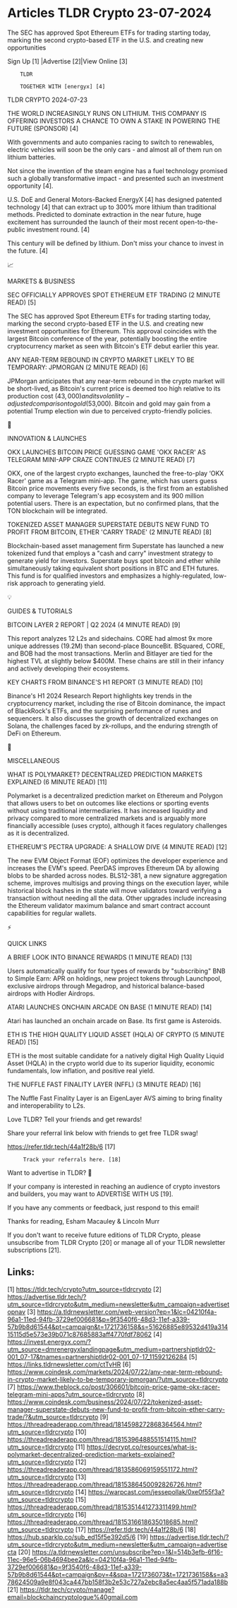 # Articles TLDR Crypto 23-07-2024

The SEC has approved Spot Ethereum ETFs for trading starting today,
marking the second crypto-based ETF in the U.S. and creating new
opportunities  

 Sign Up [1] |Advertise [2]|View Online [3] 

		TLDR 

		TOGETHER WITH [energyx] [4]

TLDR CRYPTO 2024-07-23

 THE WORLD INCREASINGLY RUNS ON LITHIUM. THIS COMPANY IS OFFERING
INVESTORS A CHANCE TO OWN A STAKE IN POWERING THE FUTURE (SPONSOR) [4]


 With governments and auto companies racing to switch to renewables,
electric vehicles will soon be the only cars - and almost all of them
run on lithium batteries.

Not since the invention of the steam engine has a fuel technology
promised such a globally transformative impact - and presented such an
investment opportunity [4].

U.S. DoE and General Motors-Backed EnergyX [4] has designed patented
technology [4] that can extract up to 300% more lithium than
traditional methods. Predicted to dominate extraction in the near
future, huge excitement has surrounded the launch of their most recent
open-to-the-public investment round. [4]

This century will be defined by lithium. Don't miss your chance to
invest in the future. [4]

📈 

MARKETS & BUSINESS

 SEC OFFICIALLY APPROVES SPOT ETHEREUM ETF TRADING (2 MINUTE READ) [5]


 The SEC has approved Spot Ethereum ETFs for trading starting today,
marking the second crypto-based ETF in the U.S. and creating new
investment opportunities for Ethereum. This approval coincides with
the largest Bitcoin conference of the year, potentially boosting the
entire cryptocurrency market as seen with Bitcoin's ETF debut earlier
this year. 

 ANY NEAR-TERM REBOUND IN CRYPTO MARKET LIKELY TO BE TEMPORARY:
JPMORGAN (2 MINUTE READ) [6] 

 JPMorgan anticipates that any near-term rebound in the crypto market
will be short-lived, as Bitcoin's current price is deemed too high
relative to its production cost ($43,000) and its volatility-adjusted
comparison to gold ($53,000). Bitcoin and gold may gain from a
potential Trump election win due to perceived crypto-friendly
policies. 

🚀 

INNOVATION & LAUNCHES

 OKX LAUNCHES BITCOIN PRICE GUESSING GAME 'OKX RACER' AS TELEGRAM
MINI-APP CRAZE CONTINUES (2 MINUTE READ) [7] 

 OKX, one of the largest crypto exchanges, launched the free-to-play
‘OKX Racer' game as a Telegram mini-app. The game, which has users
guess Bitcoin price movements every five seconds, is the first from an
established company to leverage Telegram's app ecosystem and its 900
million potential users. There is an expectation, but no confirmed
plans, that the TON blockchain will be integrated. 

 TOKENIZED ASSET MANAGER SUPERSTATE DEBUTS NEW FUND TO PROFIT FROM
BITCOIN, ETHER 'CARRY TRADE' (2 MINUTE READ) [8] 

 Blockchain-based asset management firm Superstate has launched a new
tokenized fund that employs a "cash and carry" investment strategy to
generate yield for investors. Superstate buys spot bitcoin and ether
while simultaneously taking equivalent short positions in BTC and ETH
futures. This fund is for qualified investors and emphasizes a
highly-regulated, low-risk approach to generating yield. 

💡 

GUIDES & TUTORIALS

 BITCOIN LAYER 2 REPORT | Q2 2024 (4 MINUTE READ) [9] 

 This report analyzes 12 L2s and sidechains. CORE had almost 9x more
unique addresses (19.2M) than second-place BounceBit. BSquared, CORE,
and BOB had the most transactions. Merlin and Bitlayer are tied for
the highest TVL at slightly below $400M. These chains are still in
their infancy and actively developing their ecosystems. 

 KEY CHARTS FROM BINANCE'S H1 REPORT (3 MINUTE READ) [10] 

 Binance's H1 2024 Research Report highlights key trends in the
cryptocurrency market, including the rise of Bitcoin dominance, the
impact of BlackRock's ETFs, and the surprising performance of runes
and sequencers. It also discusses the growth of decentralized
exchanges on Solana, the challenges faced by zk-rollups, and the
enduring strength of DeFi on Ethereum. 

🦄 

MISCELLANEOUS

 WHAT IS POLYMARKET? DECENTRALIZED PREDICTION MARKETS EXPLAINED (6
MINUTE READ) [11] 

 Polymarket is a decentralized prediction market on Ethereum and
Polygon that allows users to bet on outcomes like elections or
sporting events without using traditional intermediaries. It has
increased liquidity and privacy compared to more centralized markets
and is arguably more financially accessible (uses crypto), although it
faces regulatory challenges as it is decentralized. 

 ETHEREUM'S PECTRA UPGRADE: A SHALLOW DIVE (4 MINUTE READ) [12] 

 The new EVM Object Format (EOF) optimizes the developer experience
and increases the EVM's speed. PeerDAS improves Ethereum DA by
allowing blobs to be sharded across nodes. BLS12-381, a new signature
aggregation scheme, improves multisigs and proving things on the
execution layer, while historical block hashes in the state will move
validators toward verifying a transaction without needing all the
data. Other upgrades include increasing the Ethereum validator maximum
balance and smart contract account capabilities for regular wallets. 

⚡ 

QUICK LINKS

 A BRIEF LOOK INTO BINANCE REWARDS (1 MINUTE READ) [13] 

 Users automatically qualify for four types of rewards by
"subscribing" BNB to Simple Earn: APR on holdings, new project tokens
through Launchpool, exclusive airdrops through Megadrop, and
historical balance-based airdrops with Hodler Airdrops. 

 ATARI LAUNCHES ONCHAIN ARCADE ON BASE (1 MINUTE READ) [14] 

 Atari has launched an onchain arcade on Base. Its first game is
Asteroids. 

 ETH IS THE HIGH QUALITY LIQUID ASSET (HQLA) OF CRYPTO (5 MINUTE READ)
[15] 

 ETH is the most suitable candidate for a natively digital High
Quality Liquid Asset (HQLA) in the crypto world due to its superior
liquidity, economic fundamentals, low inflation, and positive real
yield. 

 THE NUFFLE FAST FINALITY LAYER (NFFL) (3 MINUTE READ) [16] 

 The Nuffle Fast Finality Layer is an EigenLayer AVS aiming to bring
finality and interoperability to L2s. 

Love TLDR? Tell your friends and get rewards!

 Share your referral link below with friends to get free TLDR swag! 

 https://refer.tldr.tech/44a1f28b/6 [17] 

		 Track your referrals here. [18] 

Want to advertise in TLDR? 📰

 If your company is interested in reaching an audience of crypto
investors and builders, you may want to ADVERTISE WITH US [19]. 

 If you have any comments or feedback, just respond to this email! 

Thanks for reading, 
Esham Macauley & Lincoln Murr 

If you don't want to receive future editions of TLDR Crypto, please
unsubscribe from TLDR Crypto [20] or manage all of your TLDR
newsletter subscriptions [21]. 

 

Links:
------
[1] https://tldr.tech/crypto?utm_source=tldrcrypto
[2] https://advertise.tldr.tech/?utm_source=tldrcrypto&utm_medium=newsletter&utm_campaign=advertisetopnav
[3] https://a.tldrnewsletter.com/web-version?ep=1&lc=04210f4a-96a1-11ed-94fb-3729ef006681&p=9f3540f6-48d3-11ef-a339-57b9b8d61544&pt=campaign&t=1721736158&s=51626885e89532d419a31415115d5e573e39b071c87685883aff4770fdf78062
[4] https://invest.energyx.com/?utm_source=dmrenergyxlandingpage&utm_medium=partnershiptldr02-001_07-17&tnames=partnershiptldr02-001_07-17_11592126284
[5] https://links.tldrnewsletter.com/ctTvHR
[6] https://www.coindesk.com/markets/2024/07/22/any-near-term-rebound-in-crypto-market-likely-to-be-temporary-jpmorgan/?utm_source=tldrcrypto
[7] https://www.theblock.co/post/306601/bitcoin-price-game-okx-racer-telegram-mini-apps?utm_source=tldrcrypto
[8] https://www.coindesk.com/business/2024/07/22/tokenized-asset-manager-superstate-debuts-new-fund-to-profit-from-bitcoin-ether-carry-trade/?&utm_source=tldrcrypto
[9] https://threadreaderapp.com/thread/1814598272868364564.html?utm_source=tldrcrypto
[10] https://threadreaderapp.com/thread/1815396488551514115.html?utm_source=tldrcrypto
[11] https://decrypt.co/resources/what-is-polymarket-decentralized-prediction-markets-explained?utm_source=tldrcrypto
[12] https://threadreaderapp.com/thread/1813586069159551172.html?utm_source=tldrcrypto
[13] https://threadreaderapp.com/thread/1815386450092826726.html?utm_source=tldrcrypto
[14] https://warpcast.com/jessepollak/0xe0f55f3a?utm_source=tldrcrypto
[15] https://threadreaderapp.com/thread/1815351441273311499.html?utm_source=tldrcrypto
[16] https://threadreaderapp.com/thread/1815316618635018685.html?utm_source=tldrcrypto
[17] https://refer.tldr.tech/44a1f28b/6
[18] https://hub.sparklp.co/sub_ed15f5e392d5/6
[19] https://advertise.tldr.tech/?utm_source=tldrcrypto&utm_medium=newsletter&utm_campaign=advertisecta
[20] https://a.tldrnewsletter.com/unsubscribe?ep=1&l=514b3efb-6f16-11ec-96e5-06b4694bee2a&lc=04210f4a-96a1-11ed-94fb-3729ef006681&p=9f3540f6-48d3-11ef-a339-57b9b8d61544&pt=campaign&pv=4&spa=1721736073&t=1721736158&s=a378624509a9e8f043ca447bb158f3b2e53c727a2ebc8a5ec4aa5f571ada188b
[21] https://tldr.tech/crypto/manage?email=blockchaincryptologue%40gmail.com